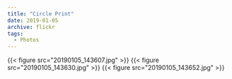 ```yaml
---
title: "Circle Print"
date: 2019-01-05
archive: flickr
tags: 
  - Photos
---
```


{{< figure src="20190105_143607.jpg" >}}
{{< figure src="20190105_143630.jpg" >}}
{{< figure src="20190105_143652.jpg" >}}